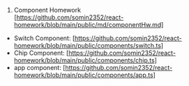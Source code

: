 1. Component Homework  
   [https://github.com/somin2352/react-homework/blob/main/public/md/componentHw.md]

- Switch Component: [https://github.com/somin2352/react-homework/blob/main/public/components/switch.ts]
- Chip Component: [https://github.com/somin2352/react-homework/blob/main/public/components/chip.ts]
- app component: [https://github.com/somin2352/react-homework/blob/main/public/components/app.ts]
